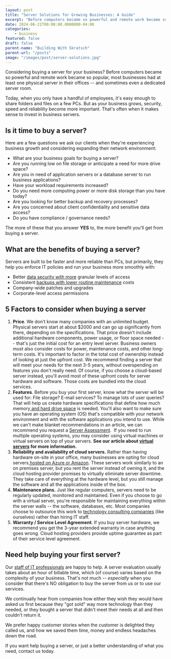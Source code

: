 ```yaml
---
layout: post
title: "Server Solutions for Growing Businesses: A Guide"
excerpt: "Before computers became so powerful and remote work became so popular, most businesses had at least one physical server in their offices -- and sometimes even a dedicated server room."
date: 2024-06-21T00:00:00.0000000-04:00
categories:
    - business
featured: false
draft: false
parent-name: "Building With Skratsch"
parent-url: "/posts"
image: "/images/post/server-solutions.jpg"
---
```

Considering buying a server for your business? Before computers became
so powerful and remote work became so popular, most businesses had at
least one physical server in their offices -- and sometimes even a
dedicated server room. 

Today, when you only have a handful of employees, it's easy enough to
share folders and files on a few PCs. But as your business grows,
security, speed and reliability become more important. That's often when
it makes sense to invest in business servers. 

## Is it time to buy a server?

Here are a few questions we ask our clients when they're experiencing
business growth and considering expanding their network environment:

-   What are your business goals for buying a server?
-   Are you running low on file storage or anticipate a need for more
    drive space?
-   Are you in need of application servers or a database server to run
    business applications?
-   Have your workload requirements increased?
-   Do you need more computing power or more disk storage than you have
    today?
-   Are you looking for better backup and recovery processes?
-   Are you concerned about client confidentiality and sensitive data
    access?
-   Do you have compliance / governance needs?

The more of these that you answer **YES** to, the more benefit you'll
get from buying a server.

## What are the benefits of buying a server?

Servers are built to be faster and more reliable than PCs, but
primarily, they help you enforce IT policies and run your business more
smoothly with:

-   Better [data security with     more](/security/prevent-data-security-breaches) granular levels of access
-   Consistent [backups with lower routine     maintenance](/it-services/backup-and-recovery-services) costs
-   Company-wide patches and upgrades
-   Corporate-level access permissions

## 5 Factors to consider when buying a server

1.  **Price**. We don't know many companies with an unlimited budget.
    Physical servers start at about \$2000 and can go up significantly
    from there, depending on the specifications. That price doesn't
    include additional hardware components, power usage, or floor space
    needed -- that's just the initial cost for an entry level server.
    Business owners must also consider costs for power, maintenance
    costs, and other long-term costs. It's important to factor in the
    total cost of ownership instead of looking at just the upfront cost.
    We recommend finding a server that will meet your needs for the next
    3-5 years, without overspending on features you don't really need.
    Of course, if you choose a cloud-based server instead, you'll avoid
    most of these upfront costs for server hardware and software. Those
    costs are bundled into the cloud services.
2.  **Features**. Before you buy your first server, know what the server
    will be used for: File storage? E-mail services? To manage lots of
    user queries? That will help us create hardware specifications that
    define how much memory[ and hard drive     space](/business/common-mistakes-when-buying-computers) is
    needed. You'll also want to make sure you have an operating system
    (OS) that's compatible with your network environment and with the
    software applications you intend to use. While we can't make blanket
    recommendations in an article, we can recommend you request a
    [Server Assessment](/explore).  If you need to run
    multiple operating systems, you may consider using virtual machines
    or virtual servers on top of your servers. **See our article about
    [virtual servers](/business/physical-vs-virtual-servers-what-why-how) for more information.**
3.  **Reliability and availability of cloud servers.** Rather than
    having hardware on-site in your office, many businesses are opting
    for cloud servers[ hosted on Azure or     Amazon](/it-services/cloud-migration-services).
    These servers work similarly to an on premises server, but you rent
    the server instead of owning it, and the cloud hosting provider
    promises to virtually eliminate server downtime. They take care of
    everything at the hardware level, but you still manage the software
    and all the applications inside of the box.
4.  **Maintenance plans.** Just like regular computers, servers need to
    be regularly updated, monitored and maintained. Even if you choose
    to go with a virtual server, you're responsible for maintaining
    everything within the server walls -- the software, databases, etc.
    Most companies choose to outsource this work to [technology     consulting companies](/it-services) (like ourselves)
    rather than hiring IT staff.
5.  **Warranty / Service Level Agreement**. If you buy server hardware,
    we recommend you get the 3-year extended warranty in case anything
    goes wrong. Cloud hosting providers provide uptime guarantee as part
    of their service level agreement. 

## Need help buying your first server?

Our [staff of IT professionals](/business/outsourced-it-services-provider-benefits) are happy to help. A server evaluation usually takes
about an hour of billable time, which (of course) varies based on the
complexity of your business. That's not much -- *especially* when you
consider that there's NO obligation to buy the server from us or to use
our services.

We continually hear from companies how either they wish they would have
asked us first because they "got sold" way more technology than they
needed, or they bought a server that didn't meet their needs at all and
then couldn't return it.

We prefer happy customer stories when the customer is delighted they
called us, and how we saved them time, money and endless headaches down
the road.

If you want help buying a server, or just a better understanding of what
you need, contact us today.